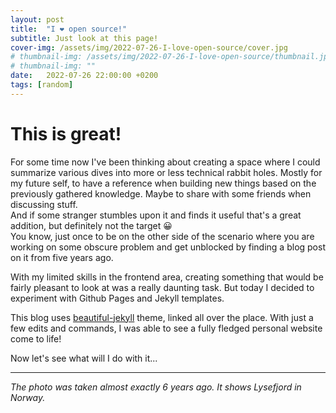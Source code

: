 ```yaml
---
layout: post
title:  "I ❤️ open source!"
subtitle: Just look at this page!
cover-img: /assets/img/2022-07-26-I-love-open-source/cover.jpg
# thumbnail-img: /assets/img/2022-07-26-I-love-open-source/thumbnail.jpg
# thumbnail-img: ""
date:   2022-07-26 22:00:00 +0200
tags: [random]
---
```

# This is great! 
For some time now I've been thinking about creating a space where I could summarize various dives into more or less technical rabbit holes. Mostly for my future self, to have a reference when building new things based on the previously gathered knowledge. Maybe to share with some friends when discussing stuff.  
And if some stranger stumbles upon it and finds it useful that's a great addition, but definitely not the target 😀  
You know, just once to be on the other side of the scenario where you are working on some obscure problem and get unblocked by finding a blog post on it from five years ago.

With my limited skills in the frontend area, creating something that would be fairly pleasant to look at was a really daunting task. But today I decided to experiment with Github Pages and Jekyll templates. 

This blog uses [beautiful-jekyll](https://github.com/daattali/beautiful-jekyll) theme, linked all over the place.
With just a few edits and commands, I was able to see a fully fledged personal website come to life!

Now let's see what will I do with it...

-------

*The photo was taken almost exactly 6 years ago. It shows Lysefjord in Norway.*